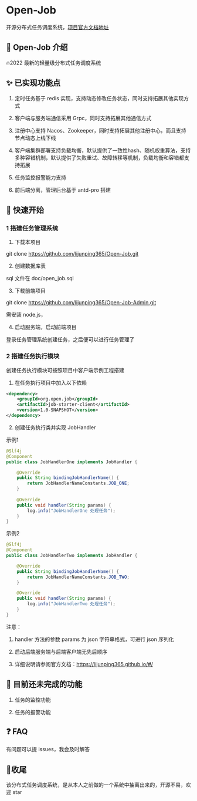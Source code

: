 # Open-Job

开源分布式任务调度系统，[项目官方文档地址](https://lijunping365.github.io/#/)

## 🎨 Open-Job 介绍

🔥2022 最新的轻量级分布式任务调度系统

## ✨ 已实现功能点

1. 定时任务基于 redis 实现，支持动态修改任务状态，同时支持拓展其他实现方式

2. 客户端与服务端通信采用 Grpc，同时支持拓展其他通信方式

3. 注册中心支持 Nacos、Zookeeper，同时支持拓展其他注册中心，而且支持节点动态上线下线

4. 客户端集群部署支持负载均衡，默认提供了一致性hash、随机权重算法，支持多种容错机制，默认提供了失败重试、故障转移等机制，负载均衡和容错都支持拓展

5. 任务监控报警能力支持

6. 前后端分离，管理后台基于 antd-pro 搭建

## 🍪 快速开始

### 1 搭建任务管理系统

1. 下载本项目

git clone https://github.com/lijunping365/Open-Job.git

2. 创建数据库表

sql 文件在 doc/open_job.sql

3. 下载前端项目

git clone https://github.com/lijunping365/Open-Job-Admin.git

需安装 node.js，

4. 启动服务端，启动前端项目

登录任务管理系统创建任务，之后便可以进行任务管理了

### 2 搭建任务执行模块

创建任务执行模块可按照项目中客户端示例工程搭建

1. 在任务执行项目中加入以下依赖

```xml
<dependency>
    <groupId>org.open.job</groupId>
    <artifactId>job-starter-client</artifactId>
    <version>1.0-SNAPSHOT</version>
</dependency>
```

2. 创建任务执行类并实现 JobHandler

示例1

```java
@Slf4j
@Component
public class JobHandlerOne implements JobHandler {

    @Override
    public String bindingJobHandlerName() {
        return JobHandlerNameConstants.JOB_ONE;
    }
    
    @Override
    public void handler(String params) {
        log.info("JobHandlerOne 处理任务");
    }
}
```

示例2

```java
@Slf4j
@Component
public class JobHandlerTwo implements JobHandler {

    @Override
    public String bindingJobHandlerName() {
        return JobHandlerNameConstants.JOB_TWO;
    }

    @Override
    public void handler(String params) {
        log.info("JobHandlerTwo 处理任务");
    }
}
```

注意：

1. handler 方法的参数 params 为 json 字符串格式，可进行 json 序列化

2. 启动后端服务端与后端客户端无先后顺序

3. 详细说明请参阅官方文档：https://lijunping365.github.io/#/

## 🔨 目前还未完成的功能

1. 任务的监控功能

2. 任务的报警功能

## ❓ FAQ

有问题可以提 issues，我会及时解答

## 🎉收尾

该分布式任务调度系统，是从本人之前做的一个系统中抽离出来的，开源不易，欢迎 star
